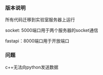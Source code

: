 ### 版本说明

所有代码迁移到实验室服务器上运行


socket:  5000端口用于两个服务器的socket通信

fastapi：8000端口用于开放端口


### 问题

c++无法向python发送数据
